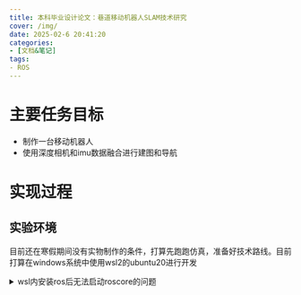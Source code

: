 ```yaml
---
title: 本科毕业设计论文：巷道移动机器人SLAM技术研究
cover: /img/
date: 2025-02-6 20:41:20
categories: 
- [文档&笔记]
tags:
- ROS
---
```

# 主要任务目标
+ 制作一台移动机器人
+ 使用深度相机和imu数据融合进行建图和导航

# 实现过程
## 实验环境
目前还在寒假期间没有实物制作的条件，打算先跑跑仿真，准备好技术路线。目前打算在windows系统中使用wsl2的ubuntu20进行开发

<details>
<summary>wsl内安装ros后无法启动roscore的问题</summary>
```
triority@Triority-Desktop:~$ roscore
... logging to /home/triority/.ros/log/499be312-e486-11ef-add2-75fb32d30971/roslaunch-Triority-Desktop-36755.log
Checking log directory for disk usage. This may take a while.
Press Ctrl-C to interrupt
Done checking log file disk usage. Usage is 1GB.
```
启动之后卡死在这里。主要原因是虚拟机内网络问题。$ROS_MASTER_URI通常是http://localhost:11311，$ROS_IP通常是WSL的IP地址，这里没有显示，指定为本机IP后问题解决：
```
triority@Triority-Desktop:~$ echo $ROS_MASTER_URI
http://localhost:11311
triority@Triority-Desktop:~$ echo $ROS_IP

triority@Triority-Desktop:~$ export ROS_IP=192.168.0.100
triority@Triority-Desktop:~$ echo $ROS_IP
192.168.0.100

triority@Triority-Desktop:~$ roscore
... logging to /home/triority/.ros/log/f7cd5362-e486-11ef-add2-75fb32d30971/roslaunch-Triority-Desktop-36776.log
Checking log directory for disk usage. This may take a while.
Press Ctrl-C to interrupt
Done checking log file disk usage. Usage is <1GB.

started roslaunch server http://192.168.0.100:42277/
ros_comm version 1.17.0


SUMMARY
========

PARAMETERS
 * /rosdistro: noetic
 * /rosversion: 1.17.0

NODES

auto-starting new master
process[master]: started with pid [36784]
ROS_MASTER_URI=http://192.168.0.100:11311/

setting /run_id to f7cd5362-e486-11ef-add2-75fb32d30971
process[rosout-1]: started with pid [36794]
started core service [/rosout]
^C[rosout-1] killing on exit
[master] killing on exit
shutting down processing monitor...
... shutting down processing monitor complete
done
```

</details>

创建ros的工作空间之后在src文件夹新建一个包用于试验代码：
```
catkin_create_pkg lab roscpp rospy std_msgs
```

## 硬件测试：intel realsense depth camera D435i

### wsl挂载usb设备
使用usb3.2连接电脑，要在wsl中使用usb设备请参考[微软的文档](https://learn.microsoft.com/zh-cn/windows/wsl/connect-usb)。

首先安装[USBIPD-WIN项目](https://github.com/dorssel/usbipd-win/releases)

在windows powershell中使用`usbipd list`查看usb设备列表，然后根据总线ID共享设备`usbipd bind --busid 4-4`
```
PS C:\Users\Triority> usbipd list
Connected:
BUSID  VID:PID    DEVICE                                                        STATE
1-2    1462:7d42  USB 输入设备                                                  Not shared
1-5    1ea7:0064  USB 输入设备                                                  Not shared
1-6    1a2c:9ef4  USB 输入设备                                                  Not shared
1-14   8087:0026  英特尔(R) 无线 Bluetooth(R)                                   Not shared
2-1    8086:0b3a  Intel(R) RealSense(TM) Depth Camera 435i Depth, Intel(R) ...  Not shared

Persisted:
GUID                                  DEVICE

```
接下来应该附加USB设备`usbipd attach --wsl --busid 2-1`，但是报错：
```
PS C:\Users\Triority> usbipd attach --wsl --busid 2-1
usbipd: info: Using WSL distribution 'Ubuntu-20.04' to attach; the device will be available in all WSL 2 distributions.
usbipd: info: Detected networking mode 'virtioproxy'.
usbipd: error: Networking mode 'virtioproxy' is not supported.
```
显然需要修改网络模式，这里改成`mirrored`，这个模式的作用在[微软的文档有介绍](https://learn.microsoft.com/en-us/windows/wsl/networking#mirrored-mode-networking)

也就是配置文件`.wslconfig`内容为
```
[wsl2]
networkingMode=mirrored
```
此时将wsl重启`wsl --shutdown`
```
PS C:\Users\Triority> usbipd attach --wsl --busid 2-1
usbipd: info: Using WSL distribution 'Ubuntu-20.04' to attach; the device will be available in all WSL 2 distributions.
usbipd: info: Detected networking mode 'mirrored'.
usbipd: info: Using IP address 127.0.0.1 to reach the host.
WSL usbip: error: Attach Request for 2-1 failed - Device busy (exported)
usbipd: warning: The device appears to be used by Windows; stop the software using the device, or bind the device using the '--force' option.
usbipd: error: Failed to attach device with busid '2-1'.
```
按照要求强制执行`usbipd bind --busid 2-1 --force`并重启电脑

此时重新`usbipd attach --wsl --busid 2-1`并在ubuntu中查看usb设备
```
triority@Triority-Desktop:~$ lsusb
Bus 002 Device 002: ID 8086:0b3a Intel Corp. Intel(R) RealSense(TM) Depth Camera 435i
Bus 002 Device 001: ID 1d6b:0003 Linux Foundation 3.0 root hub
Bus 001 Device 001: ID 1d6b:0002 Linux Foundation 2.0 root hub
```

### 开发环境
Intel D435i相关链接：
+ [商品页面](https://www.intelrealsense.com/depth-camera-d435i/)
+ [datasheet](https://www.intelrealsense.com/download/21345/?tmstv=1697035582)
+ [SDK](https://github.com/IntelRealSense/librealsense/releases)
+ [ros1使用](https://github.com/IntelRealSense/realsense-ros/tree/ros1-legacy)

